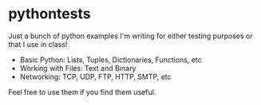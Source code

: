 pythontests
===========

Just a bunch of python examples I'm writing for either testing purposes or that I use in class!
- Basic Python: Lists, Tuples, Dictionaries, Functions, etc
- Working with Files: Text and Binary
- Networking: TCP, UDP, FTP, HTTP, SMTP, etc

Feel free to use them if you find them useful.
